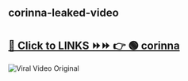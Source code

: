 
 ## corinna-leaked-video 

# <h2><a href="https://clipsfans.com/corinna&ref=git">🔗 Click to LINKS ⏩⏩ 👉 🟢 corinna </a></h2>

<a href="https://clipsfans.com/corinna&ref=git" rel="nofollow" data-target="animated-image.originalLink"><img src="https://i.ibb.co.com/xMMVF88/686577567.gif" alt="Viral Video Original" style="max-width: 100%; display: inline-block;" data-target="animated-image.originalImage"></a>
